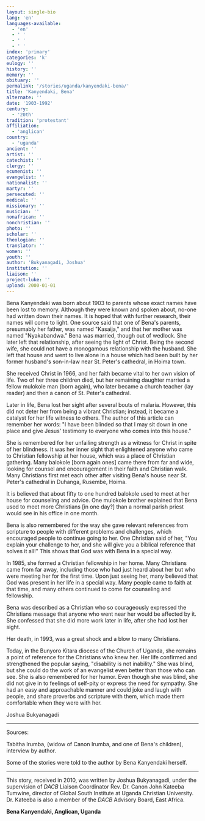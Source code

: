 ```yaml
---
layout: single-bio
lang: 'en'
languages-available:
  - 'en'
  - ' '
  - ' '
  - ' '
index: 'primary'
categories: 'k'
eulogy: ''
history: ''
memory: ''
obituary: ''
permalink: '/stories/uganda/kanyendaki-bena/'
title: 'Kanyendaki, Bena'
alternate: ''
date: '1903-1992'
century:
  - '20th'
tradition: 'protestant'
affiliation:
  - 'anglican'
country:
  - 'uganda'
ancient: ''
artist: ''
catechist: ''
clergy: ''
ecumenist: ''
evangelist: ''
nationalist: ''
martyr: ''
persecuted: ''
medical: ''
missionary: ''
musician: ''
nonafrican: ''
nonchristian: ''
photo: ''
scholar: ''
theologian: ''
translator: ''
women: ''
youth: ''
author: 'Bukyanagadi, Joshua'
institution: ''
liaison: ''
project-luke: ''
upload: 2000-01-01
---
```



Bena Kanyendaki was born about 1903 to parents whose exact names have been lost to memory. Although they were known and spoken about, no-one had written down their names. It is hoped that with further research, their names will come to light. One source said that one of Bena's parents, presumably her father, was named "Kasaija," and that her mother was named "Nyakabandwa." Bena was married, though out of wedlock. She later left that relationship, after seeing the light of Christ. Being the second wife, she could not have a monogamous relationship with the husband. She left that house and went to live alone in a house which had been built by her former husband's son-in-law near St. Peter's cathedral, in Hoima town.

She received Christ in 1966, and her faith became vital to her own vision of life. Two of her three children died, but her remaining daughter married a fellow mulokole man (born again), who later became a church teacher (lay reader) and then a canon of St. Peter's cathedral.

Later in life, Bena lost her sight after several bouts of malaria. However, this did not deter her from being a vibrant Christian; instead, it became a catalyst for her life witness to others. The author of this article can remember her words: "I have been blinded so that I may sit down in one place and give Jesus' testimony to everyone who comes into this house."

She is remembered for her unfailing strength as a witness for Christ in spite of her blindness. It was her inner sight that enlightened anyone who came to Christian fellowship at her house, which was a place of Christian gathering. Many balokole [born again ones] came there from far and wide, looking for counsel and encouragement in their faith and Christian walk. Many Christians first met each other after visiting Bena's house near St. Peter's cathedral in Duhanga, Rusembe, Hoima.

It is believed that about fifty to one hundred balokole used to meet at her house for counseling and advice. One mulokole brother explained that Bena used to meet more Christians [in one day?] than a normal parish priest would see in his office in one month.

Bena is also remembered for the way she gave relevant references from scripture to people with different problems and challenges, which encouraged people to continue going to her. One Christian said of her, "You explain your challenge to her, and she will give you a biblical reference that solves it all!" This shows that God was with Bena in a special way.

In 1985, she formed a Christian fellowship in her home. Many Christians came from far away, including those who had just heard about her but who were meeting her for the first time. Upon just seeing her, many believed that God was present in her life in a special way. Many people came to faith at that time, and many others continued to come for counseling and fellowship.

Bena was described as a Christian who so courageously expressed the Christians message that anyone who went near her would be affected by it. She confessed that she did more work later in life, after she had lost her sight.

Her death, in 1993, was a great shock and a blow to many Christians.

Today, in the Bunyoro Kitara diocese of the Church of Uganda, she remains a point of reference for the Christians who knew her. Her life confirmed and strengthened the popular saying, "disability is not inability." She was blind, but she could do the work of an evangelist even better than those who can see. She is also remembered for her humor. Even though she was blind, she did not give in to feelings of self-pity or express the need for sympathy. She had an easy and approachable manner and could joke and laugh with people, and share proverbs and scripture with them, which made them comfortable when they were with her.

Joshua Bukyanagadi

---

Sources:

Tabitha Irumba, (widow of Canon Irumba, and one of Bena's children), interview by author.

Some of the stories were told to the author by Bena Kanyendaki herself.

---

This story, received in 2010, was written by Joshua Bukyanagadi, under the supervision of *DACB* Liaison Coordinator Rev. Dr. Canon John Kateeba Tumwine, director of Global South Institute at Uganda Christian University. Dr. Kateeba is also a member of the *DACB* Advisory Board, East Africa.

**Bena Kanyendaki, Anglican, Uganda**
